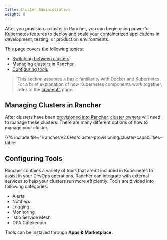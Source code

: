 ```yaml
---
title: Cluster Administration
weight: 8
---
```


After you provision a cluster in Rancher, you can begin using powerful Kubernetes features to deploy and scale your containerized applications in development, testing, or production environments.

This page covers the following topics:

- [Switching between clusters](#switching-between-clusters)
- [Managing clusters in Rancher](#managing-clusters-in-rancher)
- [Configuring tools](#configuring-tools)

> This section assumes a basic familiarity with Docker and Kubernetes. For a brief explanation of how Kubernetes components work together, refer to the [concepts]({{<baseurl>}}/rancher/v2.6/en/overview/concepts) page.

## Managing Clusters in Rancher

After clusters have been [provisioned into Rancher]({{<baseurl>}}/rancher/v2.6/en/cluster-provisioning/), [cluster owners]({{<baseurl>}}/rancher/v2.6/en/admin-settings/rbac/cluster-project-roles/#cluster-roles) will need to manage these clusters. There are many different options of how to manage your cluster.

{{% include file="/rancher/v2.6/en/cluster-provisioning/cluster-capabilities-table</summary>

## Configuring Tools

Rancher contains a variety of tools that aren't included in Kubernetes to assist in your DevOps operations. Rancher can integrate with external services to help your clusters run more efficiently. Tools are divided into following categories:

- Alerts
- Notifiers
- Logging
- Monitoring
- Istio Service Mesh
- OPA Gatekeeper

Tools can be installed through **Apps & Marketplace.**